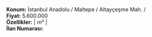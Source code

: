 ## 

**Konum:** İstanbul Anadolu / Maltepe / Altayçeşme Mah. /  
**Fiyat:** 5.600.000  
**Özellikler:**  |  m² |   
**İlan Numarası:** 
